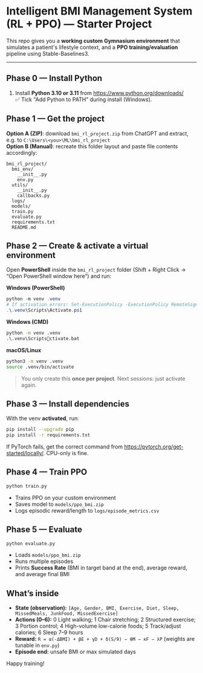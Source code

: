
# Intelligent BMI Management System (RL + PPO) — Starter Project

This repo gives you a **working custom Gymnasium environment** that simulates a patient's lifestyle context,
and a **PPO training/evaluation** pipeline using Stable-Baselines3.

---

## Phase 0 — Install Python
1) Install **Python 3.10 or 3.11** from https://www.python.org/downloads/  
   ✅ Tick "Add Python to PATH" during install (Windows).

## Phase 1 — Get the project
**Option A (ZIP)**: download `bmi_rl_project.zip` from ChatGPT and extract, e.g. to `C:\Users\<you>\ML\bmi_rl_project`  
**Option B (Manual)**: recreate this folder layout and paste file contents accordingly:

```
bmi_rl_project/
  bmi_env/
    __init__.py
    env.py
  utils/
    __init__.py
    callbacks.py
  logs/
  models/
  train.py
  evaluate.py
  requirements.txt
  README.md
```

## Phase 2 — Create & activate a virtual environment
Open **PowerShell** inside the `bmi_rl_project` folder (Shift + Right Click → “Open PowerShell window here”) and run:

**Windows (PowerShell)**
```ps1
python -m venv .venv
# If activation errors: Set-ExecutionPolicy -ExecutionPolicy RemoteSigned -Scope Process
.\.venv\Scripts\Activate.ps1
```

**Windows (CMD)**
```bat
python -m venv .venv
.\.venv\Scriptsctivate.bat
```

**macOS/Linux**
```bash
python3 -m venv .venv
source .venv/bin/activate
```

> You only create this **once per project**. Next sessions: just activate again.

## Phase 3 — Install dependencies
With the venv **activated**, run:
```bash
pip install --upgrade pip
pip install -r requirements.txt
```
If PyTorch fails, get the correct command from https://pytorch.org/get-started/locally/. CPU-only is fine.

## Phase 4 — Train PPO
```bash
python train.py
```
- Trains PPO on your custom environment
- Saves model to `models/ppo_bmi.zip`
- Logs episodic reward/length to `logs/episode_metrics.csv`

## Phase 5 — Evaluate
```bash
python evaluate.py
```
- Loads `models/ppo_bmi.zip`
- Runs multiple episodes
- Prints **Success Rate** (BMI in target band at the end), average reward, and average final BMI

## What’s inside
- **State (observation):** `[Age, Gender, BMI, Exercise, Diet, Sleep, MissedMeals, JunkFood, MissedExercise]`
- **Actions (0–6):**
  0 Light walking; 1 Chair stretching; 2 Structured exercise;
  3 Portion control; 4 High-volume low-calorie foods; 5 Track/adjust calories; 6 Sleep 7–9 hours
- **Reward:** `R = α(-ΔBMI) + βE + γD + δ(S/9) − θM − κF − λP` (weights are tunable in `env.py`)
- **Episode end:** unsafe BMI or max simulated days

Happy training!
